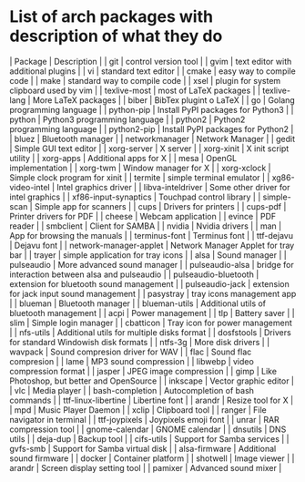 # List of arch packages with description of what they do

| Package | Description |
| git | control version tool |
| gvim | text editor with additional plugins |
| vi | standard text editor |
| cmake | easy way to compile code |
| make | standard way to compile code |
| xsel | plugin for system clipboard used by vim |
| texlive-most | most of LaTeX packages |
| texlive-lang | More LaTeX packages |
| biber | BibTex plugint o LaTeX |
| go | Golang programming language |
| python-pip | Install PyPI packages for Python3 |
| python | Python3 programming language |
| python2 | Python2 programming language |
| python2-pip | Install PyPI packages for Python2 |
| bluez | Bluetooth manager |
| networkmanager | Network Manager |
| gedit | Simple GUI text editor |
| xorg-server | X server |
| xorg-xinit | X init script utility |
| xorg-apps | Additional apps for X |
| mesa | OpenGL implementation |
| xorg-twm | Window manager for X |
| xorg-xclock | Simple clock program for xinit |
| termite | simple terminal emulator |
| xg86-video-intel | Intel graphics driver |
| libva-inteldriver | Some other driver for intel graphics |
| xf86-input-synaptics | Touchpad control library |
| simple-scan | Simple app for scanners |
| cups | Drivers for printers |
| cups-pdf | Printer drivers for PDF |
| cheese | Webcam application |
| evince | PDF reader |
| smbclient | Client for SAMBA |
| nvidia | Nvidia drivers |
| man | App for browsing the manuals |
| terminus-font | Terminus font |
| ttf-dejavu | Dejavu font |
| network-manager-applet | Network Manager Applet for tray bar |
| trayer | simple application for tray icons |
| alsa | Sound manager |
| pulseaudio | More advanced sound manager |
| pulseaudio-alsa | bridge for interaction between alsa and pulseaudio |
| pulseaudio-bluetooth | extension for bluetooth sound management |
| pulseaudio-jack | extension for jack input sound management |
| pasystray | tray icons management app |
| blueman | Bluetooth manager |
| blueman-utils | Additional utils of bluetooth management |
| acpi | Power management |
| tlp | Battery saver |
| slim | Simple login manager |
| cbatticon | Tray icon for power management |
| nfs-utils | Additional utils for multiple disks format |
| dosfstools | Drivers for standard Windowish disk formats |
| ntfs-3g | More disk drivers |
| wavpack | Sound compresion driver for WAV |
| flac | Sound flac compresion |
| lame | MP3 sound compression |
| libwebp | video compression format |
| jasper | JPEG image compression |
| gimp | Like Photoshop, but better and OpenSource |
| inkscape | Vector graphic editor |
| vlc | Media player |
| bash-completion | Autocompletion of bash commands |
| ttf-linux-libertine | Libertine font |
| arandr | Resize tool for X |
| mpd | Music Player Daemon |
| xclip | Clipboard tool |
| ranger | File navigator in terminal |
| ttf-joypixels | Joypixels emoji font |
| unrar | RAR compression tool |
| gnome-calendar | GNOME calendar |
| dnsutils | DNS utils |
| deja-dup | Backup tool |
| cifs-utils | Support for Samba services |
| gvfs-smb | Support for Samba virtual disk |
| alsa-firmware | Additional sound firmware |
| docker | Container platform |
| shotwell | Image viewer |
| arandr | Screen display setting tool |
| pamixer | Advanced sound mixer |

